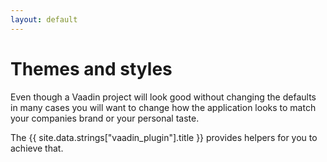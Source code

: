 ```yaml
---
layout: default
---
```


# Themes and styles

Even though a Vaadin project will look good without changing the defaults in many cases you will
want to change how the application looks to match your companies brand or your personal taste.

The {{ site.data.strings["vaadin_plugin"].title }} provides helpers for you to achieve that.
